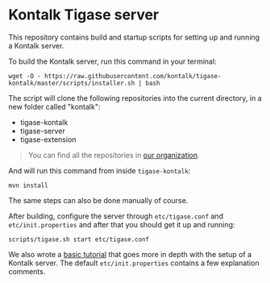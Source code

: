 Kontalk Tigase server
=====================

This repository contains build and startup scripts for setting up and running
a Kontalk server.

To build the Kontalk server, run this command in your terminal:

```
wget -O - https://raw.githubusercontent.com/kontalk/tigase-kontalk/master/scripts/installer.sh | bash
```

The script will clone the following repositories into the current directory, in a new folder called "kontalk":

* tigase-kontalk
* tigase-server
* tigase-extension

> You can find all the repositories in [our organization](//github.com/kontalk).

And will run this command from inside `tigase-kontalk`:

```
mvn install
```

The same steps can also be done manually of course.

After building, configure the server through `etc/tigase.conf` and `etc/init.properties` and after that
you should get it up and running:

```
scripts/tigase.sh start etc/tigase.conf
```

We also wrote a [basic tutorial](docs/local-server-howto.md) that goes more in depth with the setup of a Kontalk server.
The default `etc/init.properties` contains a few explanation comments.
